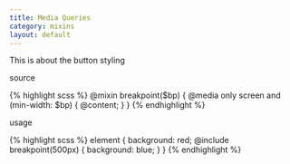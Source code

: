```yaml
---
title: Media Queries
category: mixins
layout: default
---
```


This is about the button styling

source

{% highlight scss %}
@mixin breakpoint($bp) {
    @media only screen and (min-width: $bp) {
        @content;
    }
}
{% endhighlight %}

usage

{% highlight scss %}
element {
    background: red;
    @include breakpoint(500px) {
        background: blue;
    }
}
{% endhighlight %}